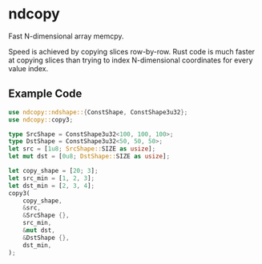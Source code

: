 # ndcopy

Fast N-dimensional array memcpy.

Speed is achieved by copying slices row-by-row. Rust code is much faster at copying slices than trying to index
N-dimensional coordinates for every value index.

## Example Code

```rust
use ndcopy::ndshape::{ConstShape, ConstShape3u32};
use ndcopy::copy3;

type SrcShape = ConstShape3u32<100, 100, 100>;
type DstShape = ConstShape3u32<50, 50, 50>;
let src = [1u8; SrcShape::SIZE as usize];
let mut dst = [0u8; DstShape::SIZE as usize];

let copy_shape = [20; 3];
let src_min = [1, 2, 3];
let dst_min = [2, 3, 4];
copy3(
    copy_shape,
    &src,
    &SrcShape {},
    src_min,
    &mut dst,
    &DstShape {},
    dst_min,
);
```
